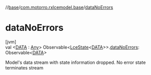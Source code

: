 //[base](../../index.md)/[com.motorro.rxlcemodel.base](index.md)/[dataNoErrors](data-no-errors.md)

# dataNoErrors

[jvm]\
val &lt;[DATA](data-no-errors.md) : [Any](https://kotlinlang.org/api/latest/jvm/stdlib/kotlin/-any/index.html)&gt; Observable&lt;[LceState](-lce-state/index.md)&lt;[DATA](data-no-errors.md)&gt;&gt;.[dataNoErrors](data-no-errors.md): Observable&lt;[DATA](data-no-errors.md)&gt;

Model's data stream with state information dropped. No error state terminates stream
